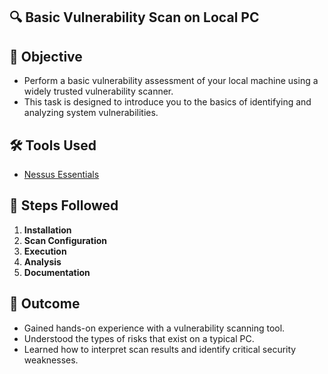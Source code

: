 ## 🔍 Basic Vulnerability Scan on Local PC

## 📌 Objective
- Perform a basic vulnerability assessment of your local machine using a widely trusted vulnerability scanner.
-  This task is designed to introduce you to the basics of identifying and analyzing system vulnerabilities.

## 🛠 Tools Used
- [Nessus Essentials](https://www.tenable.com/products/nessus/nessus-essentials)

## 🧭 Steps Followed

1. **Installation**
2. **Scan Configuration**
3. **Execution**
4. **Analysis**
5. **Documentation**
   
## 🎯 Outcome
- Gained hands-on experience with a vulnerability scanning tool.
- Understood the types of risks that exist on a typical PC.
- Learned how to interpret scan results and identify critical security weaknesses.
